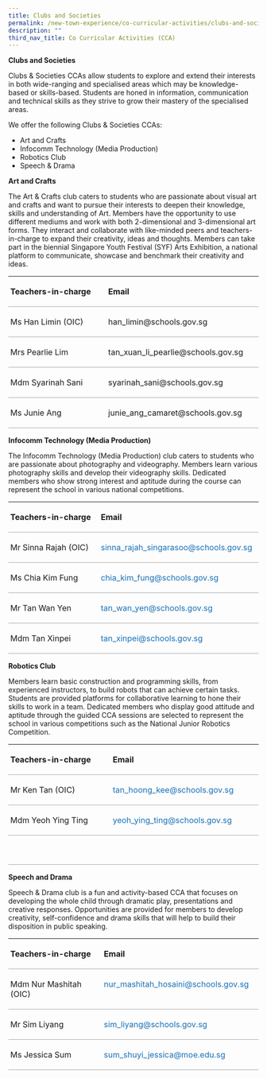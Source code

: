 ```yaml
---
title: Clubs and Societies
permalink: /new-town-experience/co-curricular-activities/clubs-and-societies/
description: ""
third_nav_title: Co Curricular Activities (CCA)
---
```


**Clubs and Societies**

Clubs &amp; Societies CCAs allow students to explore and extend their interests in both wide-ranging and specialised areas which may be knowledge-based or skills-based. Students are honed in information, communication and technical skills as they strive to grow their mastery of the specialised areas.

We offer the following Clubs &amp; Societies CCAs: 


* Art and Crafts
* Infocomm Technology (Media Production)
* Robotics Club
* Speech &amp; Drama

**Art and Crafts**

The Art &amp; Crafts club caters to students who are passionate about visual art and crafts and want to pursue their interests to deepen their knowledge, skills and understanding of Art. Members have the opportunity to use different mediums and work with both 2-dimensional and 3-dimensional art forms. They interact and collaborate with like-minded peers and teachers-in-charge to expand their creativity, ideas and thoughts. Members can take part in the biennial Singapore Youth Festival (SYF) Arts Exhibition, a national platform to communicate, showcase and benchmark their creativity and ideas. 


<table style="border-collapse:collapse;mso-table-layout-alt:fixed;border:none;
 mso-yfti-tbllook:1536;mso-padding-alt:0in 5.4pt 0in 5.4pt;mso-border-insideh:
 cell-none;mso-border-insidev:cell-none" width="610" cellpadding="0" cellspacing="0" border="1" class="MsoNormalTable"><tbody><tr style="mso-yfti-irow:0;mso-yfti-firstrow:yes;height:.25in"><td style="width:214.55pt;border:none;border-bottom:
  solid #AAAAAA 1.0pt;mso-border-bottom-alt:solid #AAAAAA .75pt;padding:3.0pt 3.0pt 3.0pt 3.0pt;
  height:.25in" valign="top" width="286"><p style="line-height:normal" class="MsoNormal"><b style="mso-bidi-font-weight:
  normal"><span lang="EN">Teachers-in-charge</span></b></p></td><td style="width:242.9pt;border:none;border-bottom:solid #AAAAAA 1.0pt;
  mso-border-bottom-alt:solid #AAAAAA .75pt;padding:3.0pt 3.0pt 3.0pt 3.0pt;
  height:.25in" valign="top" width="324"><p style="line-height:normal" class="MsoNormal"><b style="mso-bidi-font-weight:
  normal"><span lang="EN">Email</span></b></p></td></tr><tr style="mso-yfti-irow:1;height:.25in"><td style="width:214.55pt;border:none;border-bottom:
  solid #AAAAAA 1.0pt;mso-border-top-alt:solid #AAAAAA .75pt;mso-border-top-alt:
  solid #AAAAAA .75pt;mso-border-bottom-alt:solid #AAAAAA .75pt;padding:3.0pt 3.0pt 3.0pt 3.0pt;
  height:.25in" valign="top" width="286"><p style="line-height:normal" class="MsoNormal"><span lang="EN">Ms Han Limin (OIC)</span></p></td><td style="width:242.9pt;border:none;border-bottom:solid #AAAAAA 1.0pt;
  mso-border-top-alt:solid #AAAAAA .75pt;mso-border-top-alt:solid #AAAAAA .75pt;
  mso-border-bottom-alt:solid #AAAAAA .75pt;padding:3.0pt 3.0pt 3.0pt 3.0pt;
  height:.25in" valign="top" width="324"><p style="line-height:normal" class="MsoNormal"><span lang="EN">han_limin@schools.gov.sg</span></p></td></tr><tr style="mso-yfti-irow:2;height:.25in"><td style="width:214.55pt;border:none;border-bottom:
  solid #AAAAAA 1.0pt;mso-border-top-alt:solid #AAAAAA .75pt;mso-border-top-alt:
  solid #AAAAAA .75pt;mso-border-bottom-alt:solid #AAAAAA .75pt;padding:3.0pt 3.0pt 3.0pt 3.0pt;
  height:.25in" valign="top" width="286"><p style="line-height:normal" class="MsoNormal"><span lang="EN">Mrs Pearlie Lim</span></p></td><td style="width:242.9pt;border:none;border-bottom:solid #AAAAAA 1.0pt;
  mso-border-top-alt:solid #AAAAAA .75pt;mso-border-top-alt:solid #AAAAAA .75pt;
  mso-border-bottom-alt:solid #AAAAAA .75pt;padding:3.0pt 3.0pt 3.0pt 3.0pt;
  height:.25in" valign="top" width="324"><p style="line-height:normal" class="MsoNormal"><span lang="EN">tan_xuan_li_pearlie@schools.gov.sg</span></p></td></tr><tr style="mso-yfti-irow:3;height:.25in"><td style="width:214.55pt;border:none;border-bottom:
  solid #AAAAAA 1.0pt;mso-border-top-alt:solid #AAAAAA .75pt;mso-border-top-alt:
  solid #AAAAAA .75pt;mso-border-bottom-alt:solid #AAAAAA .75pt;padding:3.0pt 3.0pt 3.0pt 3.0pt;
  height:.25in" valign="top" width="286"><p style="line-height:normal" class="MsoNormal"><span lang="EN">Mdm Syarinah Sani</span></p></td><td style="width:242.9pt;border:none;border-bottom:solid #AAAAAA 1.0pt;
  mso-border-top-alt:solid #AAAAAA .75pt;mso-border-top-alt:solid #AAAAAA .75pt;
  mso-border-bottom-alt:solid #AAAAAA .75pt;padding:3.0pt 3.0pt 3.0pt 3.0pt;
  height:.25in" valign="top" width="324"><p style="line-height:normal" class="MsoNormal"><span lang="EN">syarinah_sani@schools.gov.sg</span></p></td></tr><tr style="mso-yfti-irow:4;mso-yfti-lastrow:yes;height:.25in"><td style="width:214.55pt;border:none;border-bottom:
  solid #AAAAAA 1.0pt;mso-border-top-alt:solid #AAAAAA .75pt;mso-border-top-alt:
  solid #AAAAAA .75pt;mso-border-bottom-alt:solid #AAAAAA .75pt;padding:3.0pt 3.0pt 3.0pt 3.0pt;
  height:.25in" valign="top" width="286"><p style="line-height:normal" class="MsoNormal"><span lang="EN">Ms Junie Ang</span></p></td><td style="width:242.9pt;border:none;border-bottom:solid #AAAAAA 1.0pt;
  mso-border-top-alt:solid #AAAAAA .75pt;mso-border-top-alt:solid #AAAAAA .75pt;
  mso-border-bottom-alt:solid #AAAAAA .75pt;padding:3.0pt 3.0pt 3.0pt 3.0pt;
  height:.25in" valign="top" width="324"><p style="line-height:normal" class="MsoNormal"><span lang="EN">junie_ang_camaret@schools.gov.sg</span></p></td></tr></tbody></table>

**Infocomm Technology (Media Production)**

The Infocomm Technology (Media Production) club caters to students who are passionate about photography and videography. Members learn various photography skills and develop their videography skills. Dedicated members who show strong interest and aptitude during the course can represent the school in various national competitions. 

<table style="border-collapse:collapse;mso-table-layout-alt:fixed;border:none;
 mso-yfti-tbllook:1536;mso-padding-alt:0in 5.4pt 0in 5.4pt;mso-border-insideh:
 cell-none;mso-border-insidev:cell-none" width="610" cellpadding="0" cellspacing="0" border="1" class="MsoNormalTable"><tbody><tr style="mso-yfti-irow:0;mso-yfti-firstrow:yes;height:.25in"><td style="width:213.9pt;border:none;border-bottom:solid #AAAAAA 1.0pt;
  mso-border-bottom-alt:solid #AAAAAA .75pt;padding:3.0pt 3.0pt 3.0pt 3.0pt;
  height:.25in" valign="top" width="285"><p style="line-height:normal;mso-pagination:none" class="MsoNormal"><b style="mso-bidi-font-weight:normal"><span lang="EN">Teachers-in-charge</span></b><span style="font-family:&quot;Calibri&quot;,sans-serif;mso-fareast-font-family:Calibri" lang="EN"></span></p></td><td style="width:243.55pt;border:none;border-bottom:
  solid #AAAAAA 1.0pt;mso-border-bottom-alt:solid #AAAAAA .75pt;padding:3.0pt 3.0pt 3.0pt 3.0pt;
  height:.25in" valign="top" width="325"><p style="line-height:normal;mso-pagination:none" class="MsoNormal"><b style="mso-bidi-font-weight:normal"><span lang="EN">Email</span></b><span style="font-family:&quot;Calibri&quot;,sans-serif;mso-fareast-font-family:Calibri" lang="EN"></span></p></td></tr><tr style="mso-yfti-irow:1;height:.25in"><td style="width:213.9pt;border:none;border-bottom:solid #AAAAAA 1.0pt;
  mso-border-bottom-alt:solid #AAAAAA .75pt;padding:3.0pt 3.0pt 3.0pt 3.0pt;
  height:.25in" valign="top" width="285"><p style="text-align:justify;line-height:normal;mso-pagination:
  none" class="MsoNormal"><span lang="EN">Mr Sinna Rajah (OIC)</span><span style="font-family:&quot;Calibri&quot;,sans-serif;mso-fareast-font-family:Calibri" lang="EN"></span></p></td><td style="width:243.55pt;border:none;border-bottom:
  solid #AAAAAA 1.0pt;mso-border-bottom-alt:solid #AAAAAA .75pt;padding:3.0pt 3.0pt 3.0pt 3.0pt;
  height:.25in" valign="top" width="325"><p style="text-align:justify;line-height:normal;mso-pagination:
  none" class="MsoNormal"><span style="color:#1870B6" lang="EN">sinna_rajah_singarasoo@schools.gov.sg</span><span style="font-family:&quot;Calibri&quot;,sans-serif;mso-fareast-font-family:Calibri" lang="EN"></span></p></td></tr><tr style="mso-yfti-irow:2;height:.25in"><td style="width:213.9pt;border:none;border-bottom:solid #AAAAAA 1.0pt;
  mso-border-bottom-alt:solid #AAAAAA .75pt;padding:3.0pt 3.0pt 3.0pt 3.0pt;
  height:.25in" valign="top" width="285"><p style="text-align:justify;line-height:normal;mso-pagination:
  none" class="MsoNormal"><span lang="EN">Ms Chia Kim Fung</span><span style="font-family:
  &quot;Calibri&quot;,sans-serif;mso-fareast-font-family:Calibri" lang="EN"></span></p></td><td style="width:243.55pt;border:none;border-bottom:
  solid #AAAAAA 1.0pt;mso-border-bottom-alt:solid #AAAAAA .75pt;padding:3.0pt 3.0pt 3.0pt 3.0pt;
  height:.25in" valign="top" width="325"><p style="text-align:justify;line-height:normal;mso-pagination:
  none" class="MsoNormal"><span style="color:#1870B6" lang="EN">chia_kim_fung@schools.gov.sg</span><span style="font-family:&quot;Calibri&quot;,sans-serif;mso-fareast-font-family:Calibri" lang="EN"></span></p></td></tr><tr style="mso-yfti-irow:3;height:.25in"><td style="width:213.9pt;border:none;border-bottom:solid #AAAAAA 1.0pt;
  mso-border-bottom-alt:solid #AAAAAA .75pt;padding:3.0pt 3.0pt 3.0pt 3.0pt;
  height:.25in" valign="top" width="285"><p style="text-align:justify;line-height:normal;mso-pagination:
  none" class="MsoNormal"><span lang="EN">Mr Tan Wan Yen</span><span style="font-family:
  &quot;Calibri&quot;,sans-serif;mso-fareast-font-family:Calibri" lang="EN"></span></p></td><td style="width:243.55pt;border:none;border-bottom:
  solid #AAAAAA 1.0pt;mso-border-bottom-alt:solid #AAAAAA .75pt;padding:3.0pt 3.0pt 3.0pt 3.0pt;
  height:.25in" valign="top" width="325"><p style="text-align:justify;line-height:normal;mso-pagination:
  none" class="MsoNormal"><span style="color:#1870B6" lang="EN">tan_wan_yen@schools.gov.sg</span><span style="font-family:&quot;Calibri&quot;,sans-serif;mso-fareast-font-family:Calibri" lang="EN"></span></p></td></tr><tr style="mso-yfti-irow:4;mso-yfti-lastrow:yes;height:.25in"><td style="width:213.9pt;border:none;border-bottom:solid #AAAAAA 1.0pt;
  mso-border-bottom-alt:solid #AAAAAA .75pt;padding:3.0pt 3.0pt 3.0pt 3.0pt;
  height:.25in" valign="top" width="285"><p style="text-align:justify;line-height:normal;mso-pagination:
  none" class="MsoNormal"><span lang="EN">Mdm Tan Xinpei</span><span style="font-family:
  &quot;Calibri&quot;,sans-serif;mso-fareast-font-family:Calibri" lang="EN"></span></p></td><td style="width:243.55pt;border:none;border-bottom:
  solid #AAAAAA 1.0pt;mso-border-bottom-alt:solid #AAAAAA .75pt;padding:3.0pt 3.0pt 3.0pt 3.0pt;
  height:.25in" valign="top" width="325"><p style="text-align:justify;line-height:normal;mso-pagination:
  none" class="MsoNormal"><span style="color:#1870B6" lang="EN">tan_xinpei@schools.gov.sg</span><span style="font-family:&quot;Calibri&quot;,sans-serif;mso-fareast-font-family:Calibri" lang="EN"></span></p></td></tr></tbody></table>

**Robotics Club**

Members learn basic construction and programming skills, from experienced instructors, to build robots that can achieve certain tasks. Students are provided platforms for collaborative learning to hone their skills to work in a team. Dedicated members who display good attitude and aptitude through the guided CCA sessions are selected to represent the school in various competitions such as the National Junior Robotics Competition.

<table style="border-collapse:collapse;mso-table-layout-alt:fixed;border:none;
 mso-yfti-tbllook:1536;mso-padding-alt:0in 5.4pt 0in 5.4pt;mso-border-insideh:
 cell-none;mso-border-insidev:cell-none" width="610" cellpadding="0" cellspacing="0" border="1" class="MsoNormalTable"><tbody><tr style="mso-yfti-irow:0;mso-yfti-firstrow:yes;height:.25in"><td style="width:213.9pt;border:none;border-bottom:solid #AAAAAA 1.0pt;
  mso-border-bottom-alt:solid #AAAAAA .75pt;padding:3.0pt 3.0pt 3.0pt 3.0pt;
  height:.25in" valign="top" width="285"><p style="line-height:normal;mso-pagination:none" class="MsoNormal"><b style="mso-bidi-font-weight:normal"><span lang="EN">Teachers-in-charge</span></b><b style="mso-bidi-font-weight:normal"><span style="font-family:&quot;Calibri&quot;,sans-serif;
  mso-fareast-font-family:Calibri" lang="EN"></span></b></p></td><td style="width:243.55pt;border:none;border-bottom:
  solid #AAAAAA 1.0pt;mso-border-bottom-alt:solid #AAAAAA .75pt;padding:3.0pt 3.0pt 3.0pt 3.0pt;
  height:.25in" valign="top" width="325"><p style="line-height:normal;mso-pagination:none" class="MsoNormal"><b style="mso-bidi-font-weight:normal"><span lang="EN">Email</span></b><b style="mso-bidi-font-weight:normal"><span style="font-family:&quot;Calibri&quot;,sans-serif;
  mso-fareast-font-family:Calibri" lang="EN"></span></b></p></td></tr><tr style="mso-yfti-irow:1;height:.25in"><td style="width:213.9pt;border:none;border-bottom:solid #AAAAAA 1.0pt;
  mso-border-bottom-alt:solid #AAAAAA .75pt;padding:3.0pt 3.0pt 3.0pt 3.0pt;
  height:.25in" valign="top" width="285"><p style="line-height:normal;mso-pagination:none" class="MsoNormal"><span lang="EN">Mr Ken Tan (OIC)</span><span style="font-family:&quot;Calibri&quot;,sans-serif;
  mso-fareast-font-family:Calibri" lang="EN"></span></p></td><td style="width:243.55pt;border:none;border-bottom:
  solid #AAAAAA 1.0pt;mso-border-bottom-alt:solid #AAAAAA .75pt;padding:3.0pt 3.0pt 3.0pt 3.0pt;
  height:.25in" valign="top" width="325"><p style="line-height:normal;mso-pagination:none" class="MsoNormal"><span style="color:#1870B6" lang="EN">tan_hoong_kee@schools.gov.sg</span><span style="font-family:&quot;Calibri&quot;,sans-serif;mso-fareast-font-family:Calibri" lang="EN"></span></p></td></tr><tr style="mso-yfti-irow:2;height:.25in"><td style="width:213.9pt;border:none;border-bottom:solid #AAAAAA 1.0pt;
  mso-border-bottom-alt:solid #AAAAAA .75pt;padding:3.0pt 3.0pt 3.0pt 3.0pt;
  height:.25in" valign="top" width="285"><p style="line-height:normal;mso-pagination:none" class="MsoNormal"><span lang="EN">Mdm Yeoh Ying Ting</span><span style="font-family:&quot;Calibri&quot;,sans-serif;
  mso-fareast-font-family:Calibri" lang="EN"></span></p></td><td style="width:243.55pt;border:none;border-bottom:
  solid #AAAAAA 1.0pt;mso-border-bottom-alt:solid #AAAAAA .75pt;padding:3.0pt 3.0pt 3.0pt 3.0pt;
  height:.25in" valign="top" width="325"><p style="line-height:normal;mso-pagination:none" class="MsoNormal"><span style="color:#1870B6" lang="EN">yeoh_ying_ting@schools.gov.sg</span></p></td></tr><tr style="mso-yfti-irow:3;mso-yfti-lastrow:yes;height:.25in"><td style="width:213.9pt;border:none;border-bottom:solid #AAAAAA 1.0pt;
  mso-border-bottom-alt:solid #AAAAAA .75pt;padding:3.0pt 3.0pt 3.0pt 3.0pt;
  height:.25in" valign="top" width="285"><p style="line-height:normal;mso-pagination:none" class="MsoNormal"><span style="font-family:&quot;Calibri&quot;,sans-serif;mso-fareast-font-family:Calibri" lang="EN">&nbsp;</span></p></td><td style="width:243.55pt;border:none;border-bottom:
  solid #AAAAAA 1.0pt;mso-border-bottom-alt:solid #AAAAAA .75pt;padding:3.0pt 3.0pt 3.0pt 3.0pt;
  height:.25in" valign="top" width="325"><p style="line-height:normal;mso-pagination:none" class="MsoNormal"><span style="font-family:&quot;Calibri&quot;,sans-serif;mso-fareast-font-family:Calibri" lang="EN">&nbsp;</span></p></td></tr></tbody></table>

**Speech and Drama**

Speech &amp; Drama club is a fun and activity-based CCA that focuses on developing the whole child through dramatic play, presentations and creative responses. Opportunities are provided for members to develop creativity, self-confidence and drama skills that will help to build their disposition in public speaking.

<table style="border-collapse:collapse;mso-table-layout-alt:fixed;border:none;
 mso-yfti-tbllook:1536;mso-padding-alt:0in 5.4pt 0in 5.4pt;mso-border-insideh:
 cell-none;mso-border-insidev:cell-none" width="610" cellpadding="0" cellspacing="0" border="1" class="MsoNormalTable"><tbody><tr style="mso-yfti-irow:0;mso-yfti-firstrow:yes;height:.25in"><td style="width:213.9pt;border:none;border-bottom:solid #AAAAAA 1.0pt;
  mso-border-bottom-alt:solid #AAAAAA .75pt;padding:3.0pt 3.0pt 3.0pt 3.0pt;
  height:.25in" valign="top" width="285"><p style="line-height:normal;mso-pagination:none" class="MsoNormal"><b style="mso-bidi-font-weight:normal"><span lang="EN">Teachers-in-charge</span></b><span style="font-family:&quot;Calibri&quot;,sans-serif;mso-fareast-font-family:Calibri" lang="EN"></span></p></td><td style="width:243.55pt;border:none;border-bottom:
  solid #AAAAAA 1.0pt;mso-border-bottom-alt:solid #AAAAAA .75pt;padding:3.0pt 3.0pt 3.0pt 3.0pt;
  height:.25in" valign="top" width="325"><p style="line-height:normal;mso-pagination:none" class="MsoNormal"><b style="mso-bidi-font-weight:normal"><span lang="EN">Email</span></b><span style="font-family:&quot;Calibri&quot;,sans-serif;mso-fareast-font-family:Calibri" lang="EN"></span></p></td></tr><tr style="mso-yfti-irow:1;height:.25in"><td style="width:213.9pt;border:none;border-bottom:solid #AAAAAA 1.0pt;
  mso-border-bottom-alt:solid #AAAAAA .75pt;padding:3.0pt 3.0pt 3.0pt 3.0pt;
  height:.25in" valign="top" width="285"><p style="line-height:normal;mso-pagination:none" class="MsoNormal"><span lang="EN">Mdm Nur Mashitah (OIC)</span><span style="font-family:&quot;Calibri&quot;,sans-serif;
  mso-fareast-font-family:Calibri" lang="EN"></span></p></td><td style="width:243.55pt;border:none;border-bottom:
  solid #AAAAAA 1.0pt;mso-border-bottom-alt:solid #AAAAAA .75pt;padding:3.0pt 3.0pt 3.0pt 3.0pt;
  height:.25in" valign="top" width="325"><p style="line-height:normal;mso-pagination:none" class="MsoNormal"><span style="color:#1870B6" lang="EN">nur_mashitah_hosaini@schools.gov.sg</span><span style="font-family:&quot;Calibri&quot;,sans-serif;mso-fareast-font-family:Calibri" lang="EN"></span></p></td></tr><tr style="mso-yfti-irow:2;height:.25in"><td style="width:213.9pt;border:none;border-bottom:solid #AAAAAA 1.0pt;
  mso-border-bottom-alt:solid #AAAAAA .75pt;padding:3.0pt 3.0pt 3.0pt 3.0pt;
  height:.25in" valign="top" width="285"><p style="line-height:normal;mso-pagination:none" class="MsoNormal"><span lang="EN">Mr Sim Liyang</span><span style="font-family:&quot;Calibri&quot;,sans-serif;
  mso-fareast-font-family:Calibri" lang="EN"></span></p></td><td style="width:243.55pt;border:none;border-bottom:
  solid #AAAAAA 1.0pt;mso-border-bottom-alt:solid #AAAAAA .75pt;padding:3.0pt 3.0pt 3.0pt 3.0pt;
  height:.25in" valign="top" width="325"><p style="line-height:normal;mso-pagination:none" class="MsoNormal"><span style="color:#1870B6" lang="EN">sim_liyang@schools.gov.sg</span><span style="font-family:&quot;Calibri&quot;,sans-serif;mso-fareast-font-family:Calibri" lang="EN"></span></p></td></tr><tr style="mso-yfti-irow:3;mso-yfti-lastrow:yes;height:.25in"><td style="width:213.9pt;border:none;border-bottom:solid #AAAAAA 1.0pt;
  mso-border-bottom-alt:solid #AAAAAA .75pt;padding:3.0pt 3.0pt 3.0pt 3.0pt;
  height:.25in" valign="top" width="285"><p style="line-height:normal;mso-pagination:none" class="MsoNormal"><span lang="EN">Ms Jessica Sum</span></p></td><td style="width:243.55pt;border:none;border-bottom:
  solid #AAAAAA 1.0pt;mso-border-bottom-alt:solid #AAAAAA .75pt;padding:3.0pt 3.0pt 3.0pt 3.0pt;
  height:.25in" valign="top" width="325"><p style="line-height:normal;mso-pagination:none" class="MsoNormal"><span style="color:#1870B6" lang="EN">sum_shuyi_jessica@moe.edu.sg</span></p></td></tr></tbody></table>